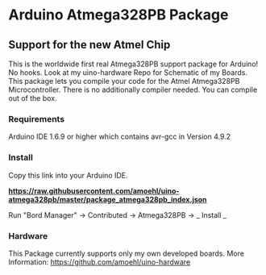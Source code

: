 # Arduino Atmega328PB Package
## Support for the new Atmel Chip


This is the worldwide first real Atmega328PB support package for Arduino! No hooks.
Look at my uino-hardware Repo for Schematic of my Boards.
This package lets you compile your code for the Atmel Atmega328PB Microcontroller. There is no additionally compiler needed. You can compile out of the box.


### Requirements 
Arduino IDE 1.6.9 or higher which contains avr-gcc in Version 4.9.2

### Install
Copy this link into your Arduino IDE.

**https://raw.githubusercontent.com/amoehl/uino-atmega328pb/master/package_atmega328pb_index.json**

Run "Bord Manager" -> Contributed -> Atmega328PB -> _ Install _

### Hardware

This Package currently supports only my own developed boards. 
More Information: https://github.com/amoehl/uino-hardware


